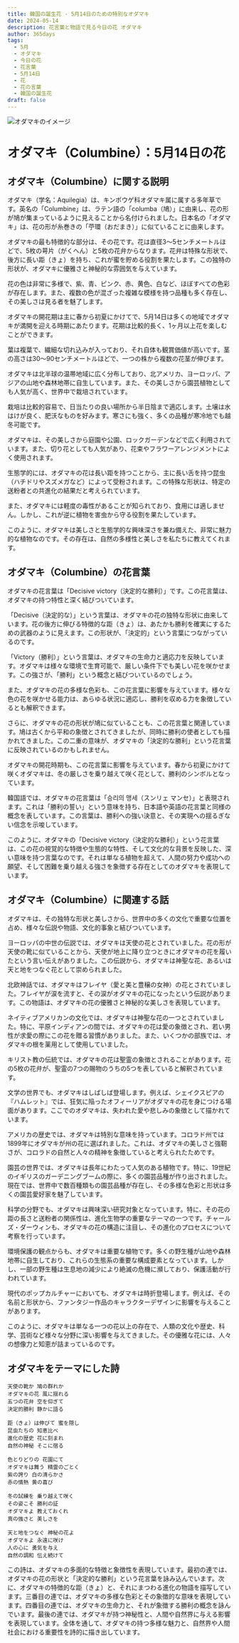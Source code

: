 ```yaml
---
title: 韓国の誕生花 - 5月14日のための特別なオダマキ
date: 2024-05-14
description: 花言葉と物語で見る今日の花 オダマキ
author: 365days
tags:
  - 5月
  - オダマキ
  - 今日の花
  - 花言葉
  - 5月14日
  - 花
  - 花の言葉
  - 韓国の誕生花
draft: false
---
```




![オダマキのイメージ](https://cdn.pixabay.com/photo/2017/08/04/00/05/columbine-2578719_960_720.jpg#center#center)


# オダマキ（Columbine）：5月14日の花

## オダマキ（Columbine）に関する説明

オダマキ（学名：Aquilegia）は、キンポウゲ科オダマキ属に属する多年草です。英名の「Columbine」は、ラテン語の「columba（鳩）」に由来し、花の形が鳩が集まっているように見えることから名付けられました。日本名の「オダマキ」は、花の形が糸巻きの「苧環（おだまき）」に似ていることに由来します。

オダマキの最も特徴的な部分は、その花です。花は直径3〜5センチメートルほどで、5枚の萼片（がくへん）と5枚の花弁からなります。花弁は特殊な形状で、後方に長い距（きょ）を持ち、これが蜜を貯める役割を果たします。この独特の形状が、オダマキに優雅さと神秘的な雰囲気を与えています。

花の色は非常に多様で、紫、青、ピンク、赤、黄色、白など、ほぼすべての色彩が存在します。また、複数の色が混ざった複雑な模様を持つ品種も多く存在し、その美しさは見る者を魅了します。

オダマキの開花期は主に春から初夏にかけてで、5月14日は多くの地域でオダマキが満開を迎える時期にあたります。花期は比較的長く、1ヶ月以上花を楽しむことができます。

葉は複葉で、繊細な切れ込みが入っており、それ自体も観賞価値が高いです。茎の高さは30〜90センチメートルほどで、一つの株から複数の花茎が伸びます。

オダマキは北半球の温帯地域に広く分布しており、北アメリカ、ヨーロッパ、アジアの山地や森林地帯に自生しています。また、その美しさから園芸植物としても人気が高く、世界中で栽培されています。

栽培は比較的容易で、日当たりの良い場所から半日陰まで適応します。土壌は水はけが良く、肥沃なものを好みます。寒さにも強く、多くの品種が寒冷地でも越冬可能です。

オダマキは、その美しさから庭園や公園、ロックガーデンなどで広く利用されています。また、切り花としても人気があり、花束やフラワーアレンジメントによく使用されます。

生態学的には、オダマキの花は長い距を持つことから、主に長い舌を持つ昆虫（ハチドリやスズメガなど）によって受粉されます。この特殊な形状は、特定の送粉者との共進化の結果だと考えられています。

また、オダマキには軽度の毒性があることが知られており、食用には適しません。しかし、これが逆に植物を害虫から守る役割を果たしています。

このように、オダマキは美しさと生態学的な興味深さを兼ね備えた、非常に魅力的な植物なのです。その存在は、自然の多様性と美しさを私たちに教えてくれます。

## オダマキ（Columbine）の花言葉

オダマキの花言葉は「Decisive victory（決定的な勝利）」です。この花言葉は、オダマキの持つ特性と深く結びついています。

「Decisive（決定的な）」という言葉は、オダマキの花の独特な形状に由来しています。花の後方に伸びる特徴的な距（きょ）は、あたかも勝利を確実にするための武器のように見えます。この形状が、「決定的」という言葉につながっているのです。

「Victory（勝利）」という言葉は、オダマキの生命力と適応力を反映しています。オダマキは様々な環境で生育可能で、厳しい条件下でも美しい花を咲かせます。この強さが、「勝利」という概念と結びついているのでしょう。

また、オダマキの花の多様な色彩も、この花言葉に影響を与えています。様々な色の花を咲かせる能力は、あらゆる状況に適応し、勝利を収める力を象徴しているとも解釈できます。

さらに、オダマキの花の形状が鳩に似ていることも、この花言葉と関連しています。鳩は古くから平和の象徴とされてきましたが、同時に勝利の使者としても描かれてきました。この二重の意味が、オダマキの「決定的な勝利」という花言葉に反映されているのかもしれません。

オダマキの開花時期も、この花言葉に影響を与えています。春から初夏にかけて咲くオダマキは、冬の厳しさを乗り越えて咲く花として、勝利のシンボルとなっています。

韓国語では、オダマキの花言葉は「승리의 맹세（スンリェ マンセ）」と表現されます。これは「勝利の誓い」という意味を持ち、日本語や英語の花言葉と同様の概念を表しています。この言葉は、勝利への強い決意と、その実現への揺るぎない信念を示唆しています。

このように、オダマキの「Decisive victory（決定的な勝利）」という花言葉は、この花の視覚的な特徴や生態的な特性、そして文化的な背景を反映した、深い意味を持つ言葉なのです。それは単なる植物を超えて、人間の努力や成功への願望、そして困難を乗り越える強さを象徴する存在としてのオダマキを表現しています。

## オダマキ（Columbine）に関連する話

オダマキは、その独特な形状と美しさから、世界中の多くの文化で重要な位置を占め、様々な伝説や物語、文化的事象と結びついています。

ヨーロッパの中世の伝説では、オダマキは天使の花とされていました。花の形が天使の靴に似ていることから、天使が地上に降り立つときにオダマキの花を履いたという言い伝えがありました。この伝説から、オダマキは神聖な花、あるいは天と地をつなぐ花として崇められました。

北欧神話では、オダマキはフレイヤ（愛と美と豊穣の女神）の花とされていました。フレイヤが涙を流すと、その涙がオダマキの花になったという伝説があります。この物語は、オダマキの花の優雅さと神秘的な美しさを表現しています。

ネイティブアメリカンの文化では、オダマキは神聖な花の一つとされていました。特に、平原インディアンの間では、オダマキの花は愛の象徴とされ、若い男性が求愛の際にこの花を贈る習慣がありました。また、いくつかの部族では、オダマキの根を薬用として使用していました。

キリスト教の伝統では、オダマキの花は聖霊の象徴とされることがあります。花の5枚の花弁が、聖霊の7つの賜物のうちの5つを表していると解釈されています。

文学の世界でも、オダマキはしばしば登場します。例えば、シェイクスピアの『ハムレット』では、狂気に陥ったオフィーリアがオダマキの花を身につける場面があります。ここでのオダマキは、失われた愛や悲しみの象徴として描かれています。

アメリカの歴史では、オダマキは特別な意味を持っています。コロラド州では1899年にオダマキが州の花に選ばれました。これは、オダマキの美しさと強靭さが、コロラドの自然と人々の精神を象徴していると考えられたためです。

園芸の世界では、オダマキは長年にわたって人気のある植物です。特に、19世紀のイギリスのガーデニングブームの際に、多くの園芸品種が作り出されました。現在では、世界中で数百種類もの園芸品種が存在し、その多様な色彩と形状は多くの園芸愛好家を魅了しています。

科学の分野でも、オダマキは興味深い研究対象となっています。特に、その花の距の長さと送粉者の関係性は、進化生物学の重要なテーマの一つです。チャールズ・ダーウィンも、オダマキの花の構造に注目し、その進化のプロセスについて考察を行っています。

環境保護の観点からも、オダマキは重要な植物です。多くの野生種が山地や森林地帯に自生しており、これらの生態系の重要な構成要素となっています。しかし、一部の野生種は生息地の減少により絶滅の危機に瀕しており、保護活動が行われています。

現代のポップカルチャーにおいても、オダマキは時折登場します。例えば、その名前と形状から、ファンタジー作品のキャラクターデザインに影響を与えることがあります。

このように、オダマキは単なる一つの花以上の存在で、人類の文化や歴史、科学、芸術など様々な分野に深い影響を与えてきました。その優雅な花には、人々の想像力と知恵が詰まっているのです。

## オダマキをテーマにした詩

    天使の靴か 鳩の群れか
    オダマキの花 風に揺れる
    五つの花弁 空を仰ぎて
    決定的勝利 静かに語る

    距（きょ）は伸びて 蜜を隠し
    昆虫たちの 知恵比べ
    進化の歴史 花に刻まれ
    自然の神秘 そこに宿る

    色とりどりの 花園にて
    オダマキは舞う 精霊のごとく
    紫の誇り 白の清らかさ
    赤の情熱 黄の喜び

    冬の試練を 乗り越えて咲く
    その姿こそ 勝利の証
    オダマキよ 教えておくれ
    真の強さと 美しさを

    天と地をつなぐ 神秘の花よ
    オダマキよ 永遠に咲け
    人の心に 勇気を与え
    自然の調和 伝え続けて

この詩は、オダマキの多面的な特徴と象徴性を表現しています。最初の連では、オダマキの花の形状と「決定的な勝利」という花言葉を詠み込んでいます。次に、オダマキの特徴的な距（きょ）と、それにまつわる進化の物語を描写しています。三番目の連では、オダマキの多様な色彩とその象徴的な意味を表現しています。四番目の連では、オダマキの生命力と、それが象徴する勝利の概念を詠んでいます。最後の連では、オダマキが持つ神秘性と、人間や自然界に与える影響を表現しています。全体を通して、オダマキの持つ多様な魅力と、自然界や人間社会における重要性を詩的に描き出しています。